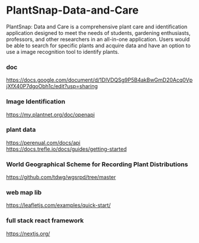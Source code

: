 # PlantSnap-Data-and-Care
PlantSnap: Data and Care is a comprehensive plant care and identification application designed to 
meet the needs of students, gardening enthusiasts, professors, and other researchers in an all-in-one application. 
Users would be able to search for specific plants and acquire data and have an option to use a image recognition tool 
to identify plants. 

### doc
https://docs.google.com/document/d/1DlVDQSg9P5B4akBwGmD20Acq0VpjXfX40P7dgoObh1c/edit?usp=sharing 
### Image Identification
https://my.plantnet.org/doc/openapi 
### plant data
https://perenual.com/docs/api \
https://docs.trefle.io/docs/guides/getting-started 
### World Geographical Scheme for Recording Plant Distributions
https://github.com/tdwg/wgsrpd/tree/master 
### web map lib
https://leafletjs.com/examples/quick-start/ 
### full stack react framework
https://nextjs.org/ 
